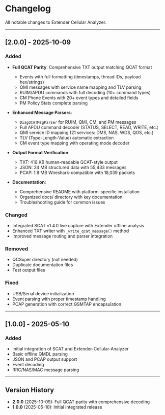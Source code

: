 # Changelog

All notable changes to Extender Cellular Analyzer.

---

## [2.0.0] - 2025-10-09

### Added
- **Full QCAT Parity**: Comprehensive TXT output matching QCAT format
  - Events with full formatting (timestamps, thread IDs, payload hex/strings)
  - QMI messages with service name mapping and TLV parsing
  - RUIM/APDU commands with full decoding (10+ command types)
  - CM Phone Events with 20+ event types and detailed fields
  - PM Policy Stats complete parsing

- **Enhanced Message Parsers**:
  - `DiagQCATMsgParser` for RUIM, QMI, CM, and PM messages
  - Full APDU command decoder (STATUS, SELECT, READ, WRITE, etc.)
  - QMI service ID mapping (21 services: DMS, NAS, WDS, QOS, etc.)
  - TLV (Type-Length-Value) automatic extraction
  - CM event type mapping with operating mode decoder

- **Output Format Verification**:
  - TXT: 416 KB human-readable QCAT-style output
  - JSON: 24 MB structured data with 55,433 messages
  - PCAP: 1.8 MB Wireshark-compatible with 18,039 packets

- **Documentation**:
  - Comprehensive README with platform-specific installation
  - Organized docs/ directory with key documentation
  - Troubleshooting guide for common issues

### Changed
- Integrated SCAT v1.4.0 live capture with Extender offline analysis
- Enhanced TXT writer with `_write_qcat_message()` method
- Improved message routing and parser integration

### Removed
- QCSuper directory (not needed)
- Duplicate documentation files
- Test output files

### Fixed
- USB/Serial device initialization
- Event parsing with proper timestamp handling
- PCAP generation with correct GSMTAP encapsulation

---

## [1.0.0] - 2025-05-10

### Added
- Initial integration of SCAT and Extender-Cellular-Analyzer
- Basic offline QMDL parsing
- JSON and PCAP output support
- Event decoding
- RRC/NAS/MAC message parsing

---

## Version History

- **2.0.0** (2025-10-09): Full QCAT parity with comprehensive decoding
- **1.0.0** (2025-05-10): Initial integrated release
